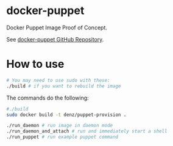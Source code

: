 docker-puppet
==============

Docker Puppet Image Proof of Concept.

See [docker-puppet GitHub Repository](https://github.com/geekdenz/docker-puppet).

How to use
==========

```bash
# You may need to use sudo with these:
./build # if you want to rebuild the image
```

The commands do the following:

```bash
#./build
sudo docker build -t denz/puppet-provision .
```

```bash
./run_daemon # run image in daemon mode
./run_daemon_and_attach # run and immediately start a shell
./run_puppet # run example puppet command
```
